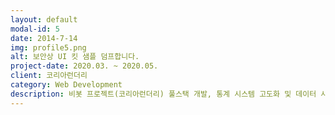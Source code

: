 ```yaml
---
layout: default
modal-id: 5
date: 2014-7-14
img: profile5.png
alt: 보안상 UI 킷 샘플 덤프합니다.
project-date: 2020.03. ~ 2020.05.
client: 코리아런더리
category: Web Development
description: 비봇 프로젝트(코리아런더리) 풀스택 개발, 통계 시스템 고도화 및 데이터 시각화, SpringBoot + JPA + thymeleaf + Bootstrap + eCharts + github + Java + HTML5 + jQuery + Amazone Cloud
---
```

